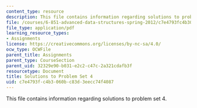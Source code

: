 ```yaml
---
content_type: resource
description: This file contains information regarding solutions to problem set 4.
file: /courses/6-851-advanced-data-structures-spring-2012/c7e4793fc4b3060bc83d3eecc74f4087_MIT6_851S12_ps4sol.pdf
file_type: application/pdf
learning_resource_types:
- Assignments
license: https://creativecommons.org/licenses/by-nc-sa/4.0/
ocw_type: OCWFile
parent_title: Assignments
parent_type: CourseSection
parent_uid: 32329e90-b031-e2c2-c47c-2a321cdafb3f
resourcetype: Document
title: Solutions to Problem Set 4
uid: c7e4793f-c4b3-060b-c83d-3eecc74f4087
---
```

This file contains information regarding solutions to problem set 4.